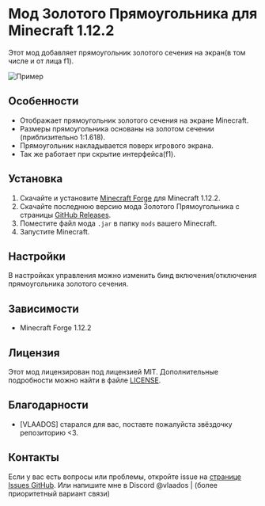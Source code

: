 # Мод Золотого Прямоугольника для Minecraft 1.12.2

Этот мод добавляет прямоугольник золотого сечения на экран(в том числе и от лица f1).

![Пример](https://cdn.discordapp.com/attachments/1028743511266308158/1321218000170520577/image.png?ex=676c6fa6&is=676b1e26&hm=b466e1874c935d07f63ca5cf36bb740f0dfcf395d9a92f4825198dcffc984bd2&)

## Особенности

- Отображает прямоугольник золотого сечения на экране Minecraft.
- Размеры прямоугольника основаны на золотом сечении (приблизительно 1:1.618).
- Прямоугольник накладывается поверх игрового экрана.
- Так же работает при скрытие интерфейса(f1).

## Установка

1. Скачайте и установите [Minecraft Forge]([https://files.minecraftforge.net/net/minecraftforge/forge/1.12.2/](https://github.com/VLAADOS1/Triads-forge-1.12.2/releases/tag/Triads)) для Minecraft 1.12.2.
2. Скачайте последнюю версию мода Золотого Прямоугольника с страницы [GitHub Releases]([https://github.com/yourusername/yourmod/releases](https://github.com/VLAADOS1/Triads-forge-1.12.2/releases/tag/Triads)).
3. Поместите файл мода `.jar` в папку `mods` вашего Minecraft.
4. Запустите Minecraft.

## Настройки

В настройках управления можно изменить бинд включения/отключения прямоугольника золотого сечения.

## Зависимости

- Minecraft Forge 1.12.2

## Лицензия

Этот мод лицензирован под лицензией MIT. Дополнительные подробности можно найти в файле [LICENSE](LICENSE).

## Благодарности

- [VLAADOS] старался для вас, поставте пожалуйста звёздочку репозиторию <3.

## Контакты

Если у вас есть вопросы или проблемы, откройте issue на [странице Issues GitHub]([https://github.com/yourusername/yourmod/issues](https://github.com/VLAADOS1/Triads-forge-1.12.2/issues)).
Или напишите мне в Discord @vlaados | (более приоритетный вариант связи)
